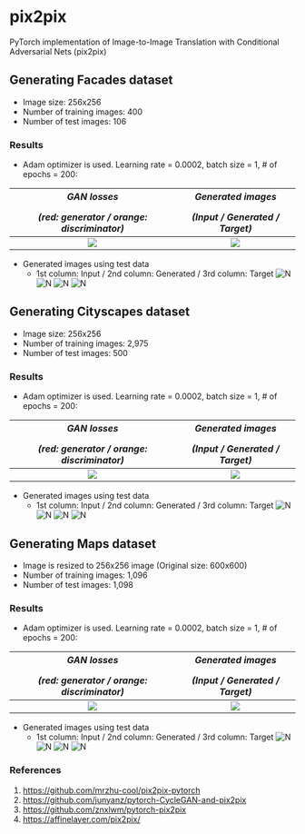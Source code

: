 # pix2pix
PyTorch implementation of Image-to-Image Translation with Conditional Adversarial Nets (pix2pix)

## Generating Facades dataset
* Image size: 256x256
* Number of training images: 400
* Number of test images: 106

### Results
* Adam optimizer is used. Learning rate = 0.0002, batch size = 1, # of epochs = 200:

*GAN losses</p> (red: generator / orange: discriminator)* | *Generated images</p>(Input / Generated / Target)*
:---:|:---:
<img src = 'facades_results/facades_pix2pix_losses_epochs_200.png'> | <img src = 'facades_results/facades_pix2pix_epochs_200.gif'>


* Generated images using test data
    * 1st column: Input / 2nd column: Generated / 3rd column: Target
    ![N](facades_test_results/Test_result_2.png)
    ![N](facades_test_results/Test_result_11.png)
    ![N](facades_test_results/Test_result_68.png)
    ![N](facades_test_results/Test_result_94.png)
    
## Generating Cityscapes dataset
* Image size: 256x256
* Number of training images: 2,975
* Number of test images: 500

### Results
* Adam optimizer is used. Learning rate = 0.0002, batch size = 1, # of epochs = 200:

*GAN losses</p> (red: generator / orange: discriminator)* | *Generated images</p>(Input / Generated / Target)*
:---:|:---:
<img src = 'cityscapes_results/cityscapes_pix2pix_losses_epochs_200.png'> | <img src = 'cityscapes_results/cityscapes_pix2pix_epochs_200.gif'>

* Generated images using test data
    * 1st column: Input / 2nd column: Generated / 3rd column: Target
    ![N](cityscapes_test_results/Test_result_47.png)
    ![N](cityscapes_test_results/Test_result_73.png)
    ![N](cityscapes_test_results/Test_result_120.png)
    ![N](cityscapes_test_results/Test_result_151.png)

## Generating Maps dataset
* Image is resized to 256x256 image (Original size: 600x600)
* Number of training images: 1,096
* Number of test images: 1,098

### Results
* Adam optimizer is used. Learning rate = 0.0002, batch size = 1, # of epochs = 200:

*GAN losses</p> (red: generator / orange: discriminator)* | *Generated images</p>(Input / Generated / Target)*
:---:|:---:
<img src = 'maps_results/maps_pix2pix_losses_epochs_200.png'> | <img src = 'maps_results/maps_pix2pix_epochs_200.gif'>

* Generated images using test data
    * 1st column: Input / 2nd column: Generated / 3rd column: Target
    ![N](maps_test_results/Test_result_492.png)
    ![N](maps_test_results/Test_result_560.png)
    ![N](maps_test_results/Test_result_627.png)
    ![N](maps_test_results/Test_result_746.png)
    
### References
1. https://github.com/mrzhu-cool/pix2pix-pytorch
2. https://github.com/junyanz/pytorch-CycleGAN-and-pix2pix
3. https://github.com/znxlwm/pytorch-pix2pix
4. https://affinelayer.com/pix2pix/